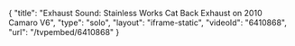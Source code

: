 {
    "title": "Exhaust Sound: Stainless Works Cat Back Exhaust on 2010 Camaro V6",
    "type": "solo",
    "layout": "iframe-static",
    "videoId": "6410868",
    "url": "\/tvpembed\/6410868"
}